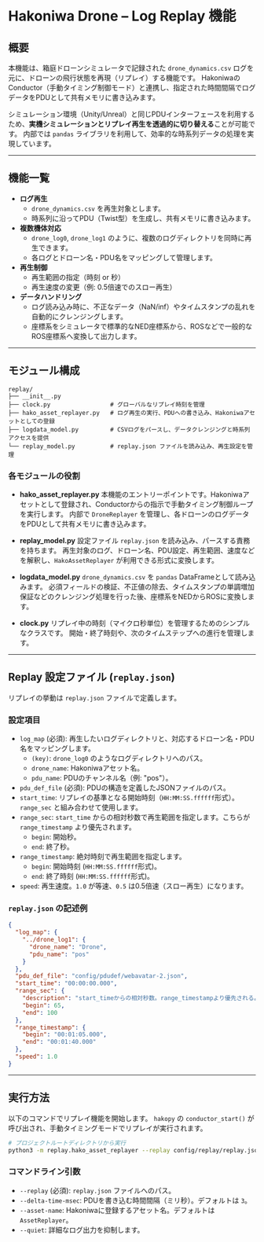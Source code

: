 # Hakoniwa Drone – Log Replay 機能

## 概要
本機能は、箱庭ドローンシミュレータで記録された `drone_dynamics.csv` ログを元に、ドローンの飛行状態を再現（リプレイ）する機能です。
HakoniwaのConductor（手動タイミング制御モード）と連携し、指定された時間間隔でログデータをPDUとして共有メモリに書き込みます。

シミュレーション環境（Unity/Unreal）と同じPDUインターフェースを利用するため、**実機シミュレーションとリプレイ再生を透過的に切り替える**ことが可能です。
内部では `pandas` ライブラリを利用して、効率的な時系列データの処理を実現しています。

---

## 機能一覧
- **ログ再生**
  - `drone_dynamics.csv` を再生対象とします。
  - 時系列に沿ってPDU（Twist型）を生成し、共有メモリに書き込みます。
- **複数機体対応**
  - `drone_log0`, `drone_log1` のように、複数のログディレクトリを同時に再生できます。
  - 各ログとドローン名・PDU名をマッピングして管理します。
- **再生制御**
  - 再生範囲の指定（時刻 or 秒）
  - 再生速度の変更（例: 0.5倍速でのスロー再生）
- **データハンドリング**
  - ログ読み込み時に、不正なデータ（NaN/inf）やタイムスタンプの乱れを自動的にクレンジングします。
  - 座標系をシミュレータで標準的なNED座標系から、ROSなどで一般的なROS座標系へ変換して出力します。

---

## モジュール構成

```
replay/
├── __init__.py
├── clock.py                 # グローバルなリプレイ時刻を管理
├── hako_asset_replayer.py   # ログ再生の実行、PDUへの書き込み、Hakoniwaアセットとしての登録
├── logdata_model.py         # CSVログをパースし、データクレンジングと時系列アクセスを提供
└── replay_model.py          # replay.json ファイルを読み込み、再生設定を管理
```

### 各モジュールの役割
- **hako_asset_replayer.py**
  本機能のエントリーポイントです。Hakoniwaアセットとして登録され、Conductorからの指示で手動タイミング制御ループを実行します。
  内部で `DroneReplayer` を管理し、各ドローンのログデータをPDUとして共有メモリに書き込みます。

- **replay_model.py**
  設定ファイル `replay.json` を読み込み、パースする責務を持ちます。
  再生対象のログ、ドローン名、PDU設定、再生範囲、速度などを解釈し、`HakoAssetReplayer` が利用できる形式に変換します。

- **logdata_model.py**
  `drone_dynamics.csv` を `pandas` DataFrameとして読み込みます。
  必須フィールドの検証、不正値の除去、タイムスタンプの単調増加保証などのクレンジング処理を行った後、座標系をNEDからROSに変換します。

- **clock.py**
  リプレイ中の時刻（マイクロ秒単位）を管理するためのシンプルなクラスです。
  開始・終了時刻や、次のタイムステップへの進行を管理します。

---

## Replay 設定ファイル (`replay.json`)

リプレイの挙動は `replay.json` ファイルで定義します。

### 設定項目
- `log_map` (必須): 再生したいログディレクトリと、対応するドローン名・PDU名をマッピングします。
  - `(key)`: `drone_log0` のようなログディレクトリへのパス。
  - `drone_name`: Hakoniwaアセット名。
  - `pdu_name`: PDUのチャンネル名（例: "pos"）。
- `pdu_def_file` (必須): PDUの構造を定義したJSONファイルのパス。
- `start_time`: リプレイの基準となる開始時刻（`HH:MM:SS.ffffff`形式）。`range_sec` と組み合わせて使用します。
- `range_sec`: `start_time` からの相対秒数で再生範囲を指定します。こちらが `range_timestamp` より優先されます。
  - `begin`: 開始秒。
  - `end`: 終了秒。
- `range_timestamp`: 絶対時刻で再生範囲を指定します。
  - `begin`: 開始時刻 (`HH:MM:SS.ffffff`形式)。
  - `end`: 終了時刻 (`HH:MM:SS.ffffff`形式)。
- `speed`: 再生速度。`1.0` が等速、`0.5` は0.5倍速（スロー再生）になります。

### `replay.json` の記述例

```json
{
  "log_map": {
    "../drone_log1": {
      "drone_name": "Drone",
      "pdu_name": "pos"
    }
  },
  "pdu_def_file": "config/pdudef/webavatar-2.json",
  "start_time": "00:00:00.000",
  "range_sec": {
    "description": "start_timeからの相対秒数。range_timestampより優先される。",
    "begin": 65,
    "end": 100
  },
  "range_timestamp": {
    "begin": "00:01:05.000",
    "end": "00:01:40.000"
  },
  "speed": 1.0
}
```

---

## 実行方法

以下のコマンドでリプレイ機能を開始します。
`hakopy` の `conductor_start()` が呼び出され、手動タイミングモードでリプレイが実行されます。

```bash
# プロジェクトルートディレクトリから実行
python3 -m replay.hako_asset_replayer --replay config/replay/replay.json
```

### コマンドライン引数
- `--replay` (必須): `replay.json` ファイルへのパス。
- `--delta-time-msec`: PDUを書き込む時間間隔（ミリ秒）。デフォルトは `3`。
- `--asset-name`: Hakoniwaに登録するアセット名。デフォルトは `AssetReplayer`。
- `--quiet`: 詳細なログ出力を抑制します。